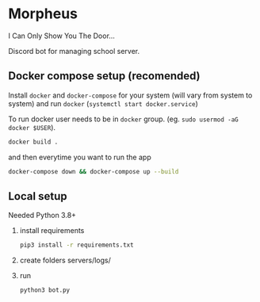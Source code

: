 # Morpheus

I Can Only Show You The Door...

Discord bot for managing school server.

## Docker compose setup (recomended)

Install `docker` and `docker-compose` for your system (will vary from system to system)
and run `docker` (`systemctl start docker.service`)

To run docker user needs to be in `docker` group. (eg. `sudo usermod -aG docker $USER`).

```bash
docker build .
```

and then everytime you want to run the app

```bash
docker-compose down && docker-compose up --build
```

## Local setup

Needed Python 3.8+

1. install requirements

    ```bash
    pip3 install -r requirements.txt
    ```

2. create folders servers/logs/
3. run

    ```bash
    python3 bot.py
    ```
